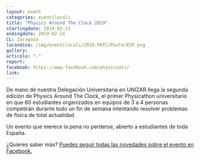 ```yaml
---
layout: event
categories: eventilocali
title: "Physics Around The Clock 2019"
startingdate: 2019-02-23
endingdate: 2019-02-24
CL: Zaragoza
locandina: /img/eventilocali/2019-PATC/PosterESP.png
gallery:
articolo: "-"
report:
facebook: https://www.facebook.com/physicsatc/
link:
---
```


De mano de nuestra Delegación Universitaria en UNIZAR llega la segunda edición de Physics Around The Clock, el primer Physicathon universitario en que 60 estudiantes organizados en equipos de 3 a 4 personas competirán durante todo un fin de semana intentando resolver problemas de física de total actualidad.

Un evento que merece la pena no perderse, abierto a estudiantes de toda España.

¿Quieres saber más? <a href="https://www.facebook.com/physicsatc/">Puedes seguir todas las novedades sobre el evento en Facebook.</a>
